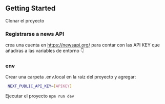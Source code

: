 
## Getting Started

Clonar el proyecto

### Registrarse a news API 

crea una cuenta en https://newsapi.org/ para contar con las API KEY que añadiras a las variables de entorno 👇

### env
Crear una carpeta .env.local en la raíz del proyecto y agregar: 
```bash
 NEXT_PUBLIC_API_KEY=[APIKEY]
```

Ejecutar el proyecto `npm run dev`
